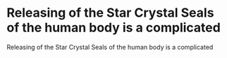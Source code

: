 # Releasing of the Star Crystal Seals of the human body is a complicated

Releasing of the Star Crystal Seals of the human body is a complicated